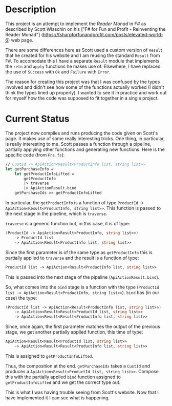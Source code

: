 # Description

This project is an attempt to implement the *Reader Monad* in F# as described by
Scott Wlaschin on his ["F# for Fun and Profit - Reinventing the Reader Monad"]
(https://fsharpforfunandprofit.com/posts/elevated-world-6) web page.

There are some differences here as Scott used a custom version of `Result` that he 
created for his website and I am reusing the standard `Result` from F#.  To
accomodate this I have a separate `Result` module that implements the `retn` and
`apply` functions he makes use of.  Elsewhere, I have replaced the use of 
`Success` with `Ok` and `Failure` with `Error`.

The reason for creating this project was that I was confused by the types involved 
and didn't see how some of the functions actually worked (I didn't think the types
lined up properly).  I wanted to see it in practice and work out for myself how 
the code was supposed to fit together in a single project.

# Current Status

The project now compiles and runs producing the code given on Scott's page.  It makes
use of some really interesting tricks.  One thing, in particular, is really interesting
to me.  Scott passes a function through a pipeline, partially applying other functions
and generating new functions.  Here is the specific code (from `Fns.fs`):

``` fsharp
// CustId -> ApiAction<Result<ProductInfo list, string list>>
let getPurchaseInfo =
    let getProductInfoLifted =
        getProductInfo
        |> traverse 
        |> ApiActionResult.bind
    getPurchaseIds >> getProductInfoLifted
```

In particular, the `getProductInfo` is a function of type
`ProductId` -> `ApiAction<Result<ProductInfo, string list>>`.  This function is passed to
the next stage in the pipeline, which is `traverse`.

`traverse` is a generic function but, in this case, it is of type:

``` fsharp
(ProductId -> ApiAction<Result<ProductInfo, string list>>) 
    -> ProductId list 
    -> ApiAction<Result<ProductInfo list, string list>>
```

Since the first parameter is of the same type as `getProductInfo` this is 
partially applied to `traverse` and the result is a function of type:

``` fsharp
ProductId list -> ApiAction<Result<ProductInfo list, string list>>
```

This is passed into the next stage of the pipeline (`ApiActionResult.bind`).

So, what comes into the `bind` stage is a function with the type
(`ProductId list -> ApiAction<Result<ProductInfo, string list>>`).  `bind` has 
(in our case) the type:

``` fsharp
(ProductId list -> ApiAction<Result<ProductInfo list, string list>>) 
    -> ApiAction<Result<Result<ProductId list, string list>> 
    -> ApiAction<Result<Result<ProductInfo list, string list>>
```

Since, once again, the first parameter matches the output of the previous stage, we get 
another partially applied function, this time of type:

``` fsharp
ApiAction<Result<Result<ProductId list, string list>> 
    -> ApiAction<Result<Result<ProductInfo list, string list>>
```

This is assigned to `getProductInfoLifted`.

Thus, the composition at the end.  `getPurchaseIds` takes a `CustId` and produces a
`ApiAction<Result<ProductId list, string list>>`.  Compose this with the partially
applied `bind` function assigned to `getProductInfoLifted` and we get the correct
type out.

This is what I was having trouble seeing from Scott's website.  Now that I have implemented
it I can see what is happening.
